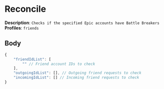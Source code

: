 # Reconcile

**Description**: `Checks if the specified Epic accounts have Battle Breakers` \
**Profiles**: `friends`

## Body

```js
{
    "friendIdList": [
        "" // Friend account IDs to check
    ],
    "outgoingIdList": [], // Outgoing friend requests to check
    "incomingIdList": [] // Incoming friend requests to check
}
```
